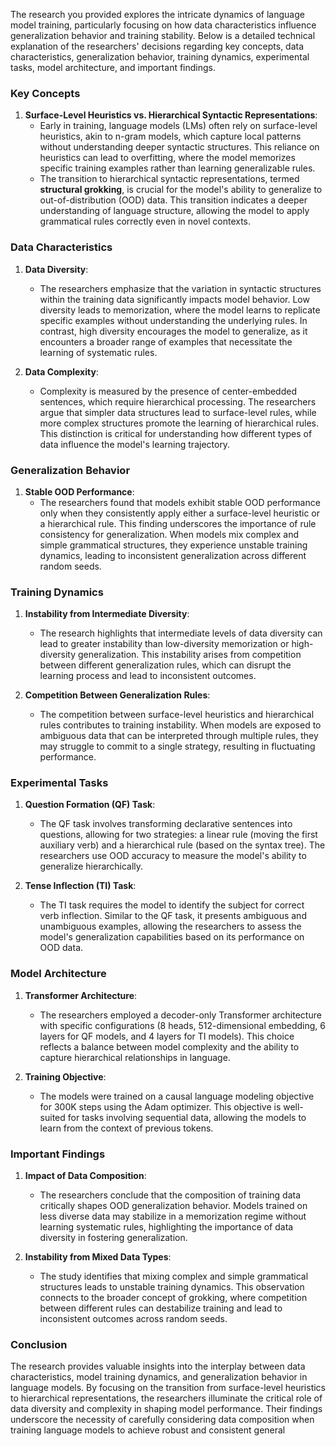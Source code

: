 The research you provided explores the intricate dynamics of language model training, particularly focusing on how data characteristics influence generalization behavior and training stability. Below is a detailed technical explanation of the researchers' decisions regarding key concepts, data characteristics, generalization behavior, training dynamics, experimental tasks, model architecture, and important findings.

### Key Concepts

1. **Surface-Level Heuristics vs. Hierarchical Syntactic Representations**:
   - Early in training, language models (LMs) often rely on surface-level heuristics, akin to n-gram models, which capture local patterns without understanding deeper syntactic structures. This reliance on heuristics can lead to overfitting, where the model memorizes specific training examples rather than learning generalizable rules.
   - The transition to hierarchical syntactic representations, termed **structural grokking**, is crucial for the model's ability to generalize to out-of-distribution (OOD) data. This transition indicates a deeper understanding of language structure, allowing the model to apply grammatical rules correctly even in novel contexts.

### Data Characteristics

1. **Data Diversity**:
   - The researchers emphasize that the variation in syntactic structures within the training data significantly impacts model behavior. Low diversity leads to memorization, where the model learns to replicate specific examples without understanding the underlying rules. In contrast, high diversity encourages the model to generalize, as it encounters a broader range of examples that necessitate the learning of systematic rules.

2. **Data Complexity**:
   - Complexity is measured by the presence of center-embedded sentences, which require hierarchical processing. The researchers argue that simpler data structures lead to surface-level rules, while more complex structures promote the learning of hierarchical rules. This distinction is critical for understanding how different types of data influence the model's learning trajectory.

### Generalization Behavior

1. **Stable OOD Performance**:
   - The researchers found that models exhibit stable OOD performance only when they consistently apply either a surface-level heuristic or a hierarchical rule. This finding underscores the importance of rule consistency for generalization. When models mix complex and simple grammatical structures, they experience unstable training dynamics, leading to inconsistent generalization across different random seeds.

### Training Dynamics

1. **Instability from Intermediate Diversity**:
   - The research highlights that intermediate levels of data diversity can lead to greater instability than low-diversity memorization or high-diversity generalization. This instability arises from competition between different generalization rules, which can disrupt the learning process and lead to inconsistent outcomes.

2. **Competition Between Generalization Rules**:
   - The competition between surface-level heuristics and hierarchical rules contributes to training instability. When models are exposed to ambiguous data that can be interpreted through multiple rules, they may struggle to commit to a single strategy, resulting in fluctuating performance.

### Experimental Tasks

1. **Question Formation (QF) Task**:
   - The QF task involves transforming declarative sentences into questions, allowing for two strategies: a linear rule (moving the first auxiliary verb) and a hierarchical rule (based on the syntax tree). The researchers use OOD accuracy to measure the model's ability to generalize hierarchically.

2. **Tense Inflection (TI) Task**:
   - The TI task requires the model to identify the subject for correct verb inflection. Similar to the QF task, it presents ambiguous and unambiguous examples, allowing the researchers to assess the model's generalization capabilities based on its performance on OOD data.

### Model Architecture

1. **Transformer Architecture**:
   - The researchers employed a decoder-only Transformer architecture with specific configurations (8 heads, 512-dimensional embedding, 6 layers for QF models, and 4 layers for TI models). This choice reflects a balance between model complexity and the ability to capture hierarchical relationships in language.

2. **Training Objective**:
   - The models were trained on a causal language modeling objective for 300K steps using the Adam optimizer. This objective is well-suited for tasks involving sequential data, allowing the models to learn from the context of previous tokens.

### Important Findings

1. **Impact of Data Composition**:
   - The researchers conclude that the composition of training data critically shapes OOD generalization behavior. Models trained on less diverse data may stabilize in a memorization regime without learning systematic rules, highlighting the importance of data diversity in fostering generalization.

2. **Instability from Mixed Data Types**:
   - The study identifies that mixing complex and simple grammatical structures leads to unstable training dynamics. This observation connects to the broader concept of grokking, where competition between different rules can destabilize training and lead to inconsistent outcomes across random seeds.

### Conclusion

The research provides valuable insights into the interplay between data characteristics, model training dynamics, and generalization behavior in language models. By focusing on the transition from surface-level heuristics to hierarchical representations, the researchers illuminate the critical role of data diversity and complexity in shaping model performance. Their findings underscore the necessity of carefully considering data composition when training language models to achieve robust and consistent general